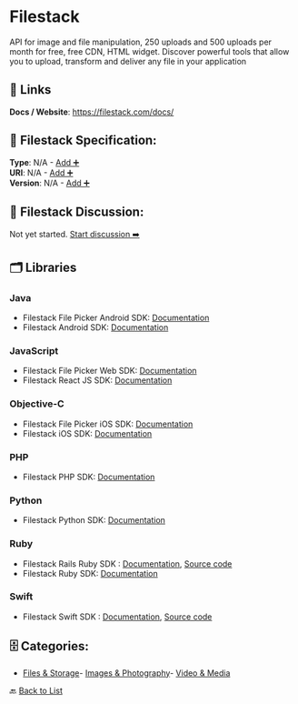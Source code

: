 # Filestack

API for image and file manipulation, 250 uploads and 500 uploads per month for free, free CDN, HTML widget.  Discover powerful tools that allow you to upload, transform and deliver any file in your application

##  🔗 Links
**Docs / Website**: https://filestack.com/docs/

## 🧬 Filestack Specification:
**Type**: N/A - [Add ➕](https://github.com/apis-list/apis-list/edit/main/apis.yaml#L6429)  
**URI**: N/A - [Add ➕](https://github.com/apis-list/apis-list/edit/main/apis.yaml#L6429)  
**Version**: N/A - [Add ➕](https://github.com/apis-list/apis-list/edit/main/apis.yaml#L6429)

## 💬 Filestack Discussion:
Not yet started. [Start discussion ➡️](https://github.com/apis-list/apis-list/discussions/new)

## 🗂️ Libraries
### Java
- Filestack File Picker Android SDK: [Documentation](https://github.com/filestack/filestack-android/)
- Filestack Android SDK: [Documentation](https://github.com/filestack/filepicker-android)
### JavaScript
- Filestack File Picker Web SDK: [Documentation](https://www.filestack.com/docs/concepts/pickers/web/)
- Filestack React JS SDK: [Documentation](https://github.com/filestack/filestack-react)
### Objective-C
- Filestack File Picker iOS SDK: [Documentation](https://www.filestack.com/docs/api/sdk/ios/)
- Filestack iOS SDK: [Documentation](https://github.com/filestack/filestack-ios)
### PHP
- Filestack PHP SDK: [Documentation](https://github.com/filestack/filestack-php)
### Python
- Filestack Python SDK: [Documentation](https://github.com/filestack/filestack-python)
### Ruby
- Filestack Rails Ruby SDK : [Documentation](https://www.filestack.com/docs/api/sdks), [Source code](https://github.com/filestack/filestack-rails)
- Filestack Ruby SDK: [Documentation](https://github.com/filestack/filestack-ruby)
### Swift
- Filestack Swift SDK : [Documentation](https://www.filestack.com/docs/api/sdk/swift), [Source code](https://github.com/filestack/filestack-swift)


## 🗄️ Categories:
- [Files & Storage](https://github.com/apis-list/apis-list#files--storage-)- [Images & Photography](https://github.com/apis-list/apis-list#images--photography-)- [Video & Media](https://github.com/apis-list/apis-list#video--media-)

🔙  [Back to List](https://github.com/apis-list/apis-list)
